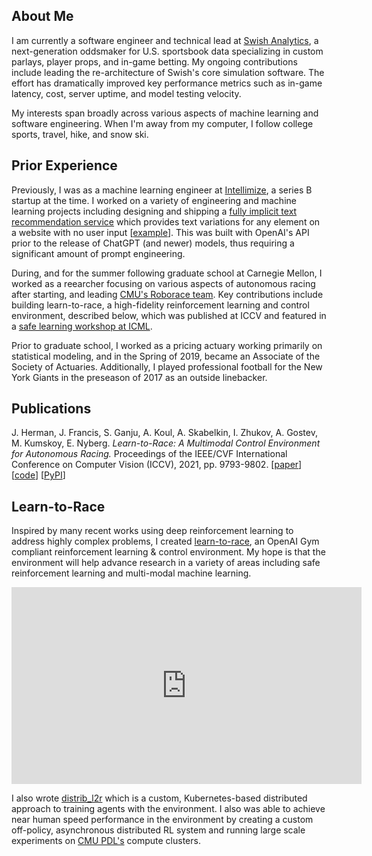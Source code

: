 ## About Me

I am currently a software engineer and technical lead at [Swish Analytics](https://swishanalytics.com/), a next-generation oddsmaker for U.S. sportsbook data specializing in custom parlays, player props, and in-game betting. My ongoing contributions include leading the re-architecture of Swish's core simulation software. The effort has dramatically improved key performance metrics such as in-game latency, cost, server uptime, and model testing velocity.

My interests span broadly across various aspects of machine learning and software engineering. When I'm away from my computer, I follow college sports, travel, hike, and snow ski.


## Prior Experience

Previously, I was as a machine learning engineer at [Intellimize](https://www.intellimize.com/), a series B startup at the time. I worked on a variety of engineering and machine learning projects including designing and shipping a [fully implicit text recommendation service](https://www.intellimize.com/press/intellimize-releases-ai-powered-copy-suggestions-for-marketers-to-instantly-personalize-websites-that-convert-more) which provides text variations for any element on a website with no user input \[[example](https://www.linkedin.com/posts/intellimize_convertmore-writing-content-activity-6960991520355217408-iDxf?utm_source=linkedin_share&utm_medium=member_desktop_web)\]. This was built with OpenAI's API prior to the release of ChatGPT (and newer) models, thus requiring a significant amount of prompt engineering.

During, and for the summer following graduate school at Carnegie Mellon, I worked as a reearcher focusing on various aspects of autonomous racing after starting, and leading [CMU's Roborace team](https://www.cmu.edu/news/stories/archives/2020/july/roborace.html). Key contributions include building learn-to-race, a high-fidelity reinforcement learning and control environment, described below, which was published at ICCV and featured in a [safe learning workshop at ICML](https://learn-to-race.org/workshop-sl4ad-icml2022/).

Prior to graduate school, I worked as a pricing actuary working primarily on statistical modeling, and in the Spring of 2019, became an Associate of the Society of Actuaries. Additionally, I played professional football for the New York Giants in the preseason of 2017 as an outside linebacker.


## Publications

J. Herman, J. Francis, S. Ganju, A. Koul, A. Skabelkin, I. Zhukov, A. Gostev, M. Kumskoy, E. Nyberg. *Learn-to-Race: A Multimodal Control Environment for Autonomous Racing.* Proceedings of the IEEE/CVF International Conference on Computer Vision (ICCV), 2021, pp. 9793-9802. \[[paper](https://openaccess.thecvf.com/content/ICCV2021/html/Herman_Learn-To-Race_A_Multimodal_Control_Environment_for_Autonomous_Racing_ICCV_2021_paper.html)\] \[[code](https://github.com/learn-to-race/l2r)\] \[[PyPI](https://pypi.org/project/l2r/)\]


## Learn-to-Race

Inspired by many recent works using deep reinforcement learning to address highly complex problems, I created [learn-to-race](https://github.com/learn-to-race/l2r), an  OpenAI Gym compliant reinforcement learning & control environment. My hope is that the environment will help advance research in a variety of areas including safe reinforcement learning and multi-modal machine learning.

<iframe width="560" height="315" src="https://www.youtube.com/embed/a-RYPr6Wla4" title="Learning to Race using Reinforcement Learning (teaser)" frameborder="0" allow="accelerometer; autoplay; clipboard-write; encrypted-media; gyroscope; picture-in-picture" allowfullscreen></iframe><br>

I also wrote [distrib_l2r](https://github.com/hermgerm29/distrib_l2r) which is a custom, Kubernetes-based distributed approach to training agents with the environment. I also was able to achieve near human speed performance in the environment by creating a custom off-policy, asynchronous distributed RL system and running large scale experiments on [CMU PDL's](https://www.pdl.cmu.edu/index.shtml) compute clusters.
